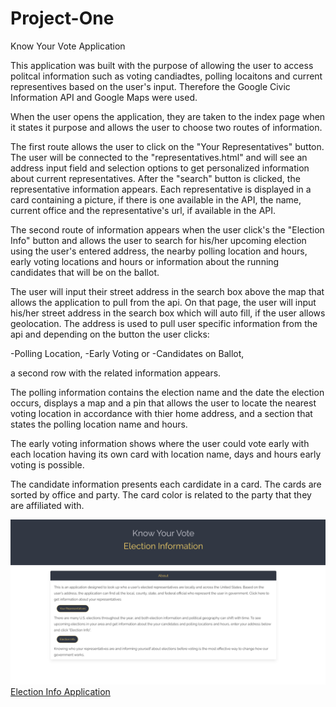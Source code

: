 # Project-One
Know Your Vote Application


This application was built with the purpose of allowing the user to access politcal information such as voting candiadtes, polling locaitons and current representives based on the user's input. Therefore the Google Civic Information API and Google Maps were used. 

When the user opens the application, they are taken to the index page when it states it purpose and allows the user to choose two routes of information. 

The first route allows the user to click on the "Your Representatives" button. The user will be connected to the "representatives.html" and will see an address input field and selection options to get personalized information about current representatives. After the "search" button is clicked, the representative information appears. Each representative is displayed in a card containing a picture, if there is one available in the API, the name, current office and the representative's url, if available in the API. 

The second route of information appears when the user click's the "Election Info" button and allows the user to search for his/her upcoming election using the user's entered address, the nearby polling location and hours, early voting locations and hours or information about the running candidates that will be on the ballot.

The user will input their street address in the search box above the map that allows the application to pull from the api. On that page, the user will input his/her street address in the search box which will auto fill, if the user allows geolocation. The address is used to pull user specific information from the api and depending on the button the user clicks:

-Polling Location,
-Early Voting or
-Candidates on Ballot,

a second row with the related information appears.

The polling information contains the election name and the date the election occurs, displays a map and a pin that allows the user to locate the nearest voting location in accordance with thier home address, and a section that states the polling location name and hours.

The early voting information shows where the user could vote early with each location having its own card with location name, days and hours early voting is possible. 

The candidate information presents each cardidate in a card. The cards are sorted by office and party. The card color is related to the party that they are affiliated with.


<img src ="./assets/images/project1IMg.png">
<a href="#">Election Info Application</a>

